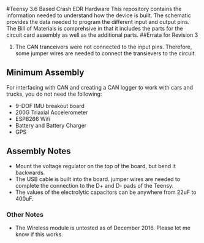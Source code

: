 #Teensy 3.6 Based Crash EDR Hardware
This repository contains the information needed to understand how the device is built. The schematic provides the data needed to program 
the different input and output pins. The Bill of Materials is comprehsive in that it includes the parts for the circuit card assembly as well as the additional parts.
##Errata for Revision 3
 1. The CAN tranceivers were not connected to the input pins. Therefore, some jumper wires are needed to connect the transievers to the circuit.
## Minimum Assembly
For interfacing with CAN and creating a CAN logger to work with cars and trucks, you do not need the following:
 * 9-DOF IMU breakout board
 * 200G Triaxial Accelerometer
 * ESP8266 Wifi
 * Battery and Battery Charger
 * GPS
 
## Assembly Notes
 * Mount the voltage regulator on the top of the board, but bend it backwards.
 * The USB cable is built into the board. jumper wires are needed to complete the connection to the D+ and D- pads of the Teensy.
 * The values of the electrolytic capacitors can be anywhere from 22uF to 400uF.
 
### Other Notes
 * The Wireless module is untested as of December 2016. Please let me know if this works.

 